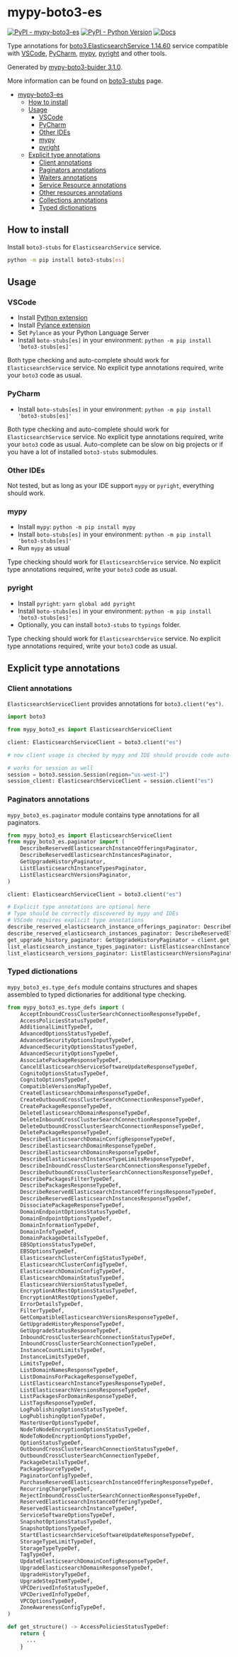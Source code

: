 # mypy-boto3-es

[![PyPI - mypy-boto3-es](https://img.shields.io/pypi/v/mypy-boto3-es.svg?color=blue)](https://pypi.org/project/mypy-boto3-es)
[![PyPI - Python Version](https://img.shields.io/pypi/pyversions/mypy-boto3-es.svg?color=blue)](https://pypi.org/project/mypy-boto3-es)
[![Docs](https://img.shields.io/readthedocs/mypy-boto3-builder.svg?color=blue)](https://mypy-boto3-builder.readthedocs.io/)

Type annotations for
[boto3.ElasticsearchService 1.14.60](https://boto3.amazonaws.com/v1/documentation/api/1.14.60/reference/services/es.html#ElasticsearchService) service
compatible with
[VSCode](https://code.visualstudio.com/),
[PyCharm](https://www.jetbrains.com/pycharm/),
[mypy](https://github.com/python/mypy),
[pyright](https://github.com/microsoft/pyright)
and other tools.

Generated by [mypy-boto3-buider 3.1.0](https://github.com/vemel/mypy_boto3_builder).

More information can be found on [boto3-stubs](https://pypi.org/project/boto3-stubs/) page.

- [mypy-boto3-es](#mypy-boto3-es)
  - [How to install](#how-to-install)
  - [Usage](#usage)
    - [VSCode](#vscode)
    - [PyCharm](#pycharm)
    - [Other IDEs](#other-ides)
    - [mypy](#mypy)
    - [pyright](#pyright)
  - [Explicit type annotations](#explicit-type-annotations)
    - [Client annotations](#client-annotations)
    - [Paginators annotations](#paginators-annotations)
    - [Waiters annotations](#waiters-annotations)
    - [Service Resource annotations](#service-resource-annotations)
    - [Other resources annotations](#other-resources-annotations)
    - [Collections annotations](#collections-annotations)
    - [Typed dictionations](#typed-dictionations)

## How to install

Install `boto3-stubs` for `ElasticsearchService` service.

```bash
python -m pip install boto3-stubs[es]
```

## Usage

### VSCode

- Install [Python extension](https://marketplace.visualstudio.com/items?itemName=ms-python.python)
- Install [Pylance extension](https://marketplace.visualstudio.com/items?itemName=ms-python.vscode-pylance)
- Set `Pylance` as your Python Language Server
- Install `boto-stubs[es]` in your environment: `python -m pip install 'boto3-stubs[es]'`

Both type checking and auto-complete should work for `ElasticsearchService` service.
No explicit type annotations required, write your `boto3` code as usual.

### PyCharm

- Install `boto-stubs[es]` in your environment: `python -m pip install 'boto3-stubs[es]'`

Both type checking and auto-complete should work for `ElasticsearchService` service.
No explicit type annotations required, write your `boto3` code as usual.
Auto-complete can be slow on big projects or if you have a lot of installed `boto3-stubs` submodules.

### Other IDEs

Not tested, but as long as your IDE support `mypy` or `pyright`, everything should work.

### mypy

- Install `mypy`: `python -m pip install mypy`
- Install `boto-stubs[es]` in your environment: `python -m pip install 'boto3-stubs[es]'`
- Run `mypy` as usual

Type checking should work for `ElasticsearchService` service.
No explicit type annotations required, write your `boto3` code as usual.

### pyright

- Install `pyright`: `yarn global add pyright`
- Install `boto-stubs[es]` in your environment: `python -m pip install 'boto3-stubs[es]'`
- Optionally, you can install `boto3-stubs` to `typings` folder.

Type checking should work for `ElasticsearchService` service.
No explicit type annotations required, write your `boto3` code as usual.

## Explicit type annotations

### Client annotations

`ElasticsearchServiceClient` provides annotations for `boto3.client("es")`.

```python
import boto3

from mypy_boto3_es import ElasticsearchServiceClient

client: ElasticsearchServiceClient = boto3.client("es")

# now client usage is checked by mypy and IDE should provide code auto-complete

# works for session as well
session = boto3.session.Session(region="us-west-1")
session_client: ElasticsearchServiceClient = session.client("es")
```

### Paginators annotations

`mypy_boto3_es.paginator` module contains type annotations for all paginators.

```python
from mypy_boto3_es import ElasticsearchServiceClient
from mypy_boto3_es.paginator import (
    DescribeReservedElasticsearchInstanceOfferingsPaginator,
    DescribeReservedElasticsearchInstancesPaginator,
    GetUpgradeHistoryPaginator,
    ListElasticsearchInstanceTypesPaginator,
    ListElasticsearchVersionsPaginator,
)

client: ElasticsearchServiceClient = boto3.client("es")

# Explicit type annotations are optional here
# Type should be correctly discovered by mypy and IDEs
# VSCode requires explicit type annotations
describe_reserved_elasticsearch_instance_offerings_paginator: DescribeReservedElasticsearchInstanceOfferingsPaginator = client.get_paginator("describe_reserved_elasticsearch_instance_offerings")
describe_reserved_elasticsearch_instances_paginator: DescribeReservedElasticsearchInstancesPaginator = client.get_paginator("describe_reserved_elasticsearch_instances")
get_upgrade_history_paginator: GetUpgradeHistoryPaginator = client.get_paginator("get_upgrade_history")
list_elasticsearch_instance_types_paginator: ListElasticsearchInstanceTypesPaginator = client.get_paginator("list_elasticsearch_instance_types")
list_elasticsearch_versions_paginator: ListElasticsearchVersionsPaginator = client.get_paginator("list_elasticsearch_versions")
```







### Typed dictionations

`mypy_boto3_es.type_defs` module contains structures and shapes assembled
to typed dictionaries for additional type checking.

```python
from mypy_boto3_es.type_defs import (
    AcceptInboundCrossClusterSearchConnectionResponseTypeDef,
    AccessPoliciesStatusTypeDef,
    AdditionalLimitTypeDef,
    AdvancedOptionsStatusTypeDef,
    AdvancedSecurityOptionsInputTypeDef,
    AdvancedSecurityOptionsStatusTypeDef,
    AdvancedSecurityOptionsTypeDef,
    AssociatePackageResponseTypeDef,
    CancelElasticsearchServiceSoftwareUpdateResponseTypeDef,
    CognitoOptionsStatusTypeDef,
    CognitoOptionsTypeDef,
    CompatibleVersionsMapTypeDef,
    CreateElasticsearchDomainResponseTypeDef,
    CreateOutboundCrossClusterSearchConnectionResponseTypeDef,
    CreatePackageResponseTypeDef,
    DeleteElasticsearchDomainResponseTypeDef,
    DeleteInboundCrossClusterSearchConnectionResponseTypeDef,
    DeleteOutboundCrossClusterSearchConnectionResponseTypeDef,
    DeletePackageResponseTypeDef,
    DescribeElasticsearchDomainConfigResponseTypeDef,
    DescribeElasticsearchDomainResponseTypeDef,
    DescribeElasticsearchDomainsResponseTypeDef,
    DescribeElasticsearchInstanceTypeLimitsResponseTypeDef,
    DescribeInboundCrossClusterSearchConnectionsResponseTypeDef,
    DescribeOutboundCrossClusterSearchConnectionsResponseTypeDef,
    DescribePackagesFilterTypeDef,
    DescribePackagesResponseTypeDef,
    DescribeReservedElasticsearchInstanceOfferingsResponseTypeDef,
    DescribeReservedElasticsearchInstancesResponseTypeDef,
    DissociatePackageResponseTypeDef,
    DomainEndpointOptionsStatusTypeDef,
    DomainEndpointOptionsTypeDef,
    DomainInformationTypeDef,
    DomainInfoTypeDef,
    DomainPackageDetailsTypeDef,
    EBSOptionsStatusTypeDef,
    EBSOptionsTypeDef,
    ElasticsearchClusterConfigStatusTypeDef,
    ElasticsearchClusterConfigTypeDef,
    ElasticsearchDomainConfigTypeDef,
    ElasticsearchDomainStatusTypeDef,
    ElasticsearchVersionStatusTypeDef,
    EncryptionAtRestOptionsStatusTypeDef,
    EncryptionAtRestOptionsTypeDef,
    ErrorDetailsTypeDef,
    FilterTypeDef,
    GetCompatibleElasticsearchVersionsResponseTypeDef,
    GetUpgradeHistoryResponseTypeDef,
    GetUpgradeStatusResponseTypeDef,
    InboundCrossClusterSearchConnectionStatusTypeDef,
    InboundCrossClusterSearchConnectionTypeDef,
    InstanceCountLimitsTypeDef,
    InstanceLimitsTypeDef,
    LimitsTypeDef,
    ListDomainNamesResponseTypeDef,
    ListDomainsForPackageResponseTypeDef,
    ListElasticsearchInstanceTypesResponseTypeDef,
    ListElasticsearchVersionsResponseTypeDef,
    ListPackagesForDomainResponseTypeDef,
    ListTagsResponseTypeDef,
    LogPublishingOptionsStatusTypeDef,
    LogPublishingOptionTypeDef,
    MasterUserOptionsTypeDef,
    NodeToNodeEncryptionOptionsStatusTypeDef,
    NodeToNodeEncryptionOptionsTypeDef,
    OptionStatusTypeDef,
    OutboundCrossClusterSearchConnectionStatusTypeDef,
    OutboundCrossClusterSearchConnectionTypeDef,
    PackageDetailsTypeDef,
    PackageSourceTypeDef,
    PaginatorConfigTypeDef,
    PurchaseReservedElasticsearchInstanceOfferingResponseTypeDef,
    RecurringChargeTypeDef,
    RejectInboundCrossClusterSearchConnectionResponseTypeDef,
    ReservedElasticsearchInstanceOfferingTypeDef,
    ReservedElasticsearchInstanceTypeDef,
    ServiceSoftwareOptionsTypeDef,
    SnapshotOptionsStatusTypeDef,
    SnapshotOptionsTypeDef,
    StartElasticsearchServiceSoftwareUpdateResponseTypeDef,
    StorageTypeLimitTypeDef,
    StorageTypeTypeDef,
    TagTypeDef,
    UpdateElasticsearchDomainConfigResponseTypeDef,
    UpgradeElasticsearchDomainResponseTypeDef,
    UpgradeHistoryTypeDef,
    UpgradeStepItemTypeDef,
    VPCDerivedInfoStatusTypeDef,
    VPCDerivedInfoTypeDef,
    VPCOptionsTypeDef,
    ZoneAwarenessConfigTypeDef,
)

def get_structure() -> AccessPoliciesStatusTypeDef:
    return {
      ...
    }
```
